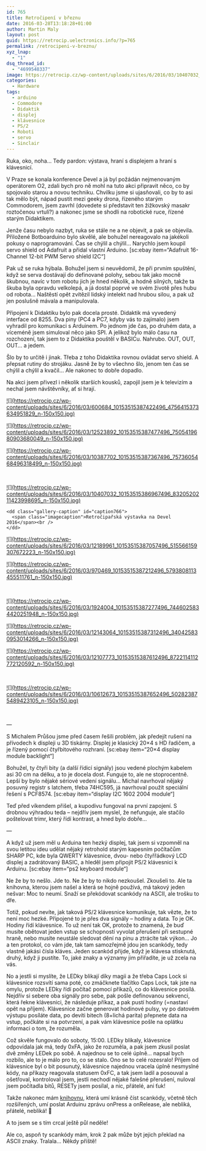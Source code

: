 ```yaml
---
id: 765
title: Retročipení v březnu
date: 2016-03-28T13:18:28+01:00
author: Martin Maly
layout: post
guid: https://retrocip.uelectronics.info/?p=765
permalink: /retrocipeni-v-breznu/
xyz_lnap:
  - "1"
dsq_thread_id:
  - "4699548337"
image: https://retrocip.cz/wp-content/uploads/sites/6/2016/03/10407032_10153515386967496_8320520211423998695_n-960x198.jpg
categories:
  - Hardware
tags:
  - arduino
  - Commodore
  - Didaktik
  - displej
  - klávesnice
  - PS/2
  - Roboti
  - servo
  - Sinclair
---
```

Ruka, oko, noha&#8230; Tedy pardon: výstava, hraní s displejem a hraní s klávesnicí.

<!--more-->

V Praze se konala konference Devel a já byl požádán nejmenovaným operátorem O2, zdali bych pro ně mohl na tuto akci připravit něco, co by spojovalo starou a novou techniku. Chvilku jsme si ujasňovali, co by to asi tak mělo být, nápad pustit mezi geeky drona, řízeného starým Commodorem, jsem zavrhl (dovedete si představit ten žižkovský masakr roztočenou vrtulí?) a nakonec jsme se shodli na robotické ruce, řízené starým Didaktikem.

Jenže času nebylo nazbyt, ruka se stále ne a ne objevit, a pak se objevila. Přiložené Botboarduino bylo skvělé, ale bohužel nereagovalo na jakékoli pokusy o naprogramování. Čas se chýlil a chýlil&#8230; Narychlo jsem koupil servo shield od Adafruit a přidal vlastní Arduino. [sc:ebay item=&#8220;Adafruit 16-Channel 12-bit PWM Servo shield I2C&#8220;] 

Pak už se ruka hýbala. Bohužel jsem si neuvědomil, že při prvním spuštění, když se serva dostávají do definované polohy, sebou tak jako mocně škubnou, navíc v tom robotu jich je hned několik, a hodně silných, takže ta škuba byla opravdu velkolepá, a já dostal poprvé ve svém životě přes hubu od robota&#8230; Naštěstí opět zvítězil lidský intelekt nad hrubou silou, a pak už jen poslušně mávala a manipulovala.

Připojení k Didaktiku bylo pak docela prosté. Didaktik má vyvedený interface od 8255. Dva piny (PC4 a PC7, kdyby vás to zajímalo) jsem vyhradil pro komunikaci s Arduinem. Po jednom jde čas, po druhém data, a víceméně jsem simuloval něco jako SPI. A jelikož bylo málo času na rozchození, tak jsem to z Didaktika pouštěl v BASICu. Nahrubo. OUT, OUT, OUT&#8230; a jedem.

Šlo by to určitě i jinak. Třeba z toho Didaktika rovnou ovládat servo shield. A přepsat rutiny do strojáku. Jasně že by to všechno šlo, jenom ten čas se chýlil a chýlil a kvačil&#8230; Ale nakonec to dobře dopadlo.

Na akci jsem přivezl i několik starších kousků, zapojil jsem je k televizím a nechal jsem návštěvníky, ať si hrají.

<div id='gallery-10' class='gallery galleryid-765 gallery-columns-3 gallery-size-thumbnail gallery1'>
  <dl class="gallery-item">
    <dt class="gallery-icon">
      <a href="https://retrocip.cz/wp-content/uploads/sites/6/2016/03/600684_10153515387422496_4756415373634951829_n.jpg" title="" class="highslide" onclick="return hs.expand(this,{captionId:'caption772'})">![](https://retrocip.cz/wp-content/uploads/sites/6/2016/03/600684_10153515387422496_4756415373634951829_n-150x150.jpg)</a>
    </dt>
  </dl>
  
  <dl class="gallery-item">
    <dt class="gallery-icon">
      <a href="https://retrocip.cz/wp-content/uploads/sites/6/2016/03/12523892_10153515387477496_7505419680903680049_n.jpg" title="" class="highslide" onclick="return hs.expand(this,{captionId:'caption773'})">![](https://retrocip.cz/wp-content/uploads/sites/6/2016/03/12523892_10153515387477496_7505419680903680049_n-150x150.jpg)</a>
    </dt>
  </dl>
  
  <dl class="gallery-item">
    <dt class="gallery-icon">
      <a href="https://retrocip.cz/wp-content/uploads/sites/6/2016/03/10387702_10153515387367496_7573605468496318499_n.jpg" title="" class="highslide" onclick="return hs.expand(this,{captionId:'caption771'})">![](https://retrocip.cz/wp-content/uploads/sites/6/2016/03/10387702_10153515387367496_7573605468496318499_n-150x150.jpg)</a>
    </dt>
  </dl>
  
  <br style="clear: both" />
  
  <dl class="gallery-item">
    <dt class="gallery-icon">
      <a href="https://retrocip.cz/wp-content/uploads/sites/6/2016/03/10407032_10153515386967496_8320520211423998695_n.jpg" title="Retročipařská výstavka na Devel 2016" class="highslide" onclick="return hs.expand(this,{captionId:'caption766'})">![](https://retrocip.cz/wp-content/uploads/sites/6/2016/03/10407032_10153515386967496_8320520211423998695_n-150x150.jpg)</a>
    </dt>
    
    <dd class="gallery-caption" id="caption766">
      <span class="imagecaption">Retročipařská výstavka na Devel 2016</span><br />
    </dd>
  </dl>
  
  <dl class="gallery-item">
    <dt class="gallery-icon">
      <a href="https://retrocip.cz/wp-content/uploads/sites/6/2016/03/12189961_10153515387057496_515566159307672223_n.jpg" title="" class="highslide" onclick="return hs.expand(this,{captionId:'caption767'})">![](https://retrocip.cz/wp-content/uploads/sites/6/2016/03/12189961_10153515387057496_515566159307672223_n-150x150.jpg)</a>
    </dt>
  </dl>
  
  <dl class="gallery-item">
    <dt class="gallery-icon">
      <a href="https://retrocip.cz/wp-content/uploads/sites/6/2016/03/970469_10153515387212496_5793808113455511761_n.jpg" title="" class="highslide" onclick="return hs.expand(this,{captionId:'caption768'})">![](https://retrocip.cz/wp-content/uploads/sites/6/2016/03/970469_10153515387212496_5793808113455511761_n-150x150.jpg)</a>
    </dt>
  </dl>
  
  <br style="clear: both" />
  
  <dl class="gallery-item">
    <dt class="gallery-icon">
      <a href="https://retrocip.cz/wp-content/uploads/sites/6/2016/03/1924004_10153515387277496_7446025834420251948_n.jpg" title="" class="highslide" onclick="return hs.expand(this,{captionId:'caption769'})">![](https://retrocip.cz/wp-content/uploads/sites/6/2016/03/1924004_10153515387277496_7446025834420251948_n-150x150.jpg)</a>
    </dt>
  </dl>
  
  <dl class="gallery-item">
    <dt class="gallery-icon">
      <a href="https://retrocip.cz/wp-content/uploads/sites/6/2016/03/12143064_10153515387312496_340425830953014266_n.jpg" title="" class="highslide" onclick="return hs.expand(this,{captionId:'caption770'})">![](https://retrocip.cz/wp-content/uploads/sites/6/2016/03/12143064_10153515387312496_340425830953014266_n-150x150.jpg)</a>
    </dt>
  </dl>
  
  <dl class="gallery-item">
    <dt class="gallery-icon">
      <a href="https://retrocip.cz/wp-content/uploads/sites/6/2016/03/12107773_10153515387612496_8722114112772120592_n.jpg" title="" class="highslide" onclick="return hs.expand(this,{captionId:'caption774'})">![](https://retrocip.cz/wp-content/uploads/sites/6/2016/03/12107773_10153515387612496_8722114112772120592_n-150x150.jpg)</a>
    </dt>
  </dl>
  
  <br style="clear: both" />
  
  <dl class="gallery-item">
    <dt class="gallery-icon">
      <a href="https://retrocip.cz/wp-content/uploads/sites/6/2016/03/10612673_10153515387652496_502823875489423105_n.jpg" title="" class="highslide" onclick="return hs.expand(this,{captionId:'caption775'})">![](https://retrocip.cz/wp-content/uploads/sites/6/2016/03/10612673_10153515387652496_502823875489423105_n-150x150.jpg)</a>
    </dt>
  </dl>
  
  <br style='clear: both' />
</div>

&#8212;

S Michalem Průšou jsme před časem řešili problém, jak předejít rušení na přívodech k displeji u 3D tiskárny. Displej je klasický 20&#215;4 s HD řadičem, a je řízený pomocí čtyřbitového rozhraní. [sc:ebay item=&#8220;20&#215;4 display module backlight&#8220;] 

Bohužel, ty čtyři bity (a další řídicí signály) jsou vedené plochým kabelem asi 30 cm na délku, a to je docela dost. Funguje to, ale ne stoprocentně. Lepší by bylo nějaké sériové vedení signálu&#8230; Michal navrhoval nějaký posuvný registr s latchem, třeba 74HC595, já navrhoval použít speciální řešení s PCF8574. [sc:ebay item=&#8220;display I2C 1602 2004 module&#8220;] 

Teď před víkendem přišel, a kupodivu fungoval na první zapojení. S drobnou výhradou teda &#8211; nejdřív jsem myslel, že nefunguje, ale stačilo poštelovat trimr, který řídí kontrast, a hned bylo dobře&#8230;

&#8212;

A když už jsem měl u Arduina ten hezký displej, tak jsem si vzpomněl na svou letitou ideu udělat nějaký retrohold starým kapesním počítačům SHARP PC, kde byla QWERTY klávesnice, dvou- nebo čtyřřádkový LCD displej a zadrátovaný BASIC, a hleděl jsem připojit PS/2 klávesnici k Arduinu. [sc:ebay item=&#8220;ps2 keyboard module&#8220;] 

Ne že by to nešlo. Jde to. Ne že by to nikdo nezkoušel. Zkoušeli to. Ale ta knihovna, kterou jsem našel a která se hojně používá, má takový jeden nešvar: Moc to neumí. Snaží se překódovat scankódy na ASCII, ale trošku to dře.

Totiž, pokud nevíte, jak taková PS/2 klávesnice komunikuje, tak vězte, že to není moc hezké. Připojené to je přes dva signály &#8211; hodiny a data. To je OK. Hodiny řídí klávesnice. To už není tak OK, protože to znamená, že buď musíte obětovat jeden vstup se schopností vyvolat přerušení při sestupné hraně, nebo musíte neustále sledovat dění na pinu a ztrácíte tak výkon&#8230; Jo a ten protokol, co vám jde, tak tam samozřejmě jdou jen scankódy, tedy vlastně jakási čísla kláves. Jeden scankód přijde, když je klávesa stisknutá, druhý, když ji pustíte. To, jaké znaky a významy jim přiřadíte, je už zcela na vás.

No a jestli si myslíte, že LEDky blikají díky magii a že třeba Caps Lock si klávesnice rozsvítí sama poté, co zmáčknete tlačítko Caps Lock, tak jste na omylu, protože LEDky řídí počítač pomocí příkazů, co do klávesnice posílá. Nejdřív si sebere oba signály pro sebe, pak pošle definovanou sekvenci, která řekne klávesnici, že následuje příkaz, a pak pustí hodiny (=nastaví opět na příjem). Klávesnice začne generovat hodinové pulsy, vy po datovém výstupu posíláte data, po devíti bitech (8+lichá parita) přepnete data na vstup, počkáte si na potvrzení, a pak vám klávesnice pošle na oplátku informaci o tom, že rozuměla.

Což skvěle fungovalo do soboty, 15:00. LEDky blikaly, klávesnice odpovídala jak má, tedy 0xFA, jako že rozuměla, a pak jsem zkusil poslat dvě změny LEDek po sobě. A najednou se to celé úplně&#8230; napsal bych rozbilo, ale to je málo pro to, co se stalo. Ono se to celé rozesralo! Příjem od klávesnice byl o bit posunutý, klávesnice najednou vracela úplně nesmyslné kódy, na příkazy reagovala statusem 0xFC, a tak jsem ladil a posouval a ošetřoval, kontroloval jsem, jestli nechodí nějaké falešné přerušení, nuloval jsem počítadla bitů, RESETy jsem posílal, a nic, přátelé, ani ťuk!

Takže nakonec mám [knihovnu](https://github.com/maly/PS2KeyboardPlus), která umí krásně číst scankódy, včetně těch rozšířených, umí poslat Arduinu zprávu onPress a onRelease, ale nebliká, přátelé, nebliká! 🙁

A to jsem se s tím crcal ještě půl neděle!

Ale co, aspoň ty scankódy mám, krok 2 pak může být jejich překlad na ASCII znaky. Tralala&#8230; Někdy příště!